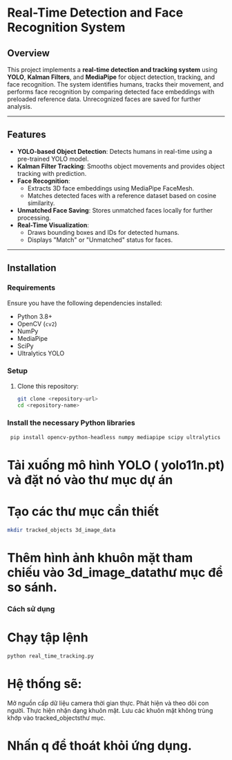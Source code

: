 # Real-Time Detection and Face Recognition System

## Overview

This project implements a **real-time detection and tracking system** using **YOLO**, **Kalman Filters**, and **MediaPipe** for object detection, tracking, and face recognition. The system identifies humans, tracks their movement, and performs face recognition by comparing detected face embeddings with preloaded reference data. Unrecognized faces are saved for further analysis.

---

## Features

- **YOLO-based Object Detection**: Detects humans in real-time using a pre-trained YOLO model.
- **Kalman Filter Tracking**: Smooths object movements and provides object tracking with prediction.
- **Face Recognition**: 
  - Extracts 3D face embeddings using MediaPipe FaceMesh.
  - Matches detected faces with a reference dataset based on cosine similarity.
- **Unmatched Face Saving**: Stores unmatched faces locally for further processing.
- **Real-Time Visualization**:
  - Draws bounding boxes and IDs for detected humans.
  - Displays "Match" or "Unmatched" status for faces.

---

## Installation

### Requirements

Ensure you have the following dependencies installed:

- Python 3.8+
- OpenCV (`cv2`)
- NumPy
- MediaPipe
- SciPy
- Ultralytics YOLO

### Setup

1. Clone this repository:
   ```bash
   git clone <repository-url>
   cd <repository-name>


### Install the necessary Python libraries
``` bash
 pip install opencv-python-headless numpy mediapipe scipy ultralytics
```
# Tải xuống mô hình YOLO ( yolo11n.pt) và đặt nó vào thư mục dự án

# Tạo các thư mục cần thiết
``` bash
mkdir tracked_objects 3d_image_data
```

# Thêm hình ảnh khuôn mặt tham chiếu vào 3d_image_datathư mục để so sánh.

### Cách sử dụng

# Chạy tập lệnh
``` bash
python real_time_tracking.py

```
# Hệ thống sẽ:

Mở nguồn cấp dữ liệu camera thời gian thực.
Phát hiện và theo dõi con người.
Thực hiện nhận dạng khuôn mặt.
Lưu các khuôn mặt không trùng khớp vào tracked_objectsthư mục.
# Nhấn q để thoát khỏi ứng dụng.
